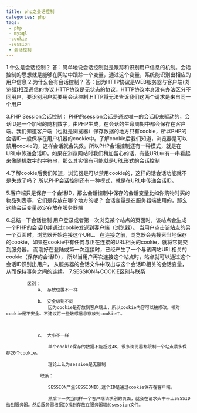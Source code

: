 ```yaml
---
title: php之会话控制
categories: php
tags:
 - php
 - mysql
 -cookie
 -session
 - 会话控制
---
```


1.什么是会话控制？
答：简单地说会话控制就是跟踪和识别用户信息的机制。会话控制的思想就是能够在网站中跟踪一个变量，通过这个变量，系统能识别出相应的用户信息
2.为什么会有会话控制？
答：因为HTTP协议是WEB服务器与客户端(浏览器)相互通信的协议,HTTP协议是无状态的协议。HTTP协议本身没有办法区分不同用户，要识别用户就要用会话控制,HTTP将无法告诉我们这两个请求是来自同一个用户

3.PHP Session会话控制：
PHP的session会话是通过唯一的会话ID来驱动的，会话ID是一个加密的随机数字，由PHP生成，在会话的生命周期中都会保存在客户端。我们知道客户端（也就是浏览器）保存数据的地方只有cookie，所以PHP的会话ID一般保存在用户机器的cookie中。了解cookie后我们知道，浏览器是可以禁用cookie的，这样会话就会失效。所以PHP会话控制还有一种模式，就是在URL中传递会话ID。如果在浏览网站时我们稍加留心的话，有些URL中有一串看起来像随机数字的字符串，那么其实很有可能就是URL形式的会话控制

4.了解cookie后我们知道，浏览器是可以禁用cookie的，这样的话会话功能就不是失效了吗？
所以PHP会话控制还有一种模式，就是在URL中传递会话ID。

5.客户端只是保存一个会话ID，那么会话控制中保存的会话变量比如你购物时买的物品列表等，它们是存放在哪个地方的呢？
会话变量是在服务器端使用的，那么这些会话变量必定存放在服务器端

6.总结一下会话控制
用户登录或者第一次浏览某个站点的页面时，该站点会生成一个PHP的会话ID并通过cookie发送到客户端（浏览器）。
当用户点击该站点的另一个页面时，浏览器开始连接这个URL。
在连接之前，浏览器会先搜索当地保存的cookie，如果在cookie中有任何与正在连接的URL相关的cookie，就将它提交到服务器。
而刚好在登陆或第一次连接时，已经产生了一个与该网站URL相关的cookie（保存的会话ID），
所以当用户再次连接这个站点时，站点就可以通过这个会话ID识别出用户，
从服务器的会话文件中取出与这个会话ID相关的会话变量，从而保持事务之间的连续。
7.SESSION与COOKIE区别与联系

            区别：
                a、 存放位置不一样
                
                b、 安全级别不同
                    因为cookie是存放到客户端上，所以cookie内容可以被修改。相对cookie是不安全。不建议将一些敏感信息存放到cookie中。

                    

                c、 大小不一样
                    
                    单个cookie保存的数据不能超过4K，很多浏览器都限制一个站点最多保存20个cookie。

                    理论上认为session是无限制

                 联系：
                    
                    SESSION产生SESSIONID,这个ID是通过cookie保存在客户端。

                    然后下一次当同样一个客户端请求别的页面，就会在请求头中带上SESSID给到服务器。然后服务器根据ID找到存放在服务器端的session文件。